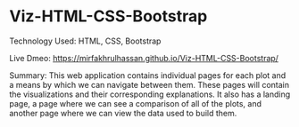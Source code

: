 # Viz-HTML-CSS-Bootstrap

Technology Used: HTML, CSS, Bootstrap

Live Dmeo: https://mirfakhrulhassan.github.io/Viz-HTML-CSS-Bootstrap/

Summary:  This web application contains individual pages for each plot and a means by which we can navigate between them. These pages will contain the visualizations and their corresponding explanations. It also has a landing page, a page where we can see a comparison of all of the plots, and another page where we can view the data used to build them.
